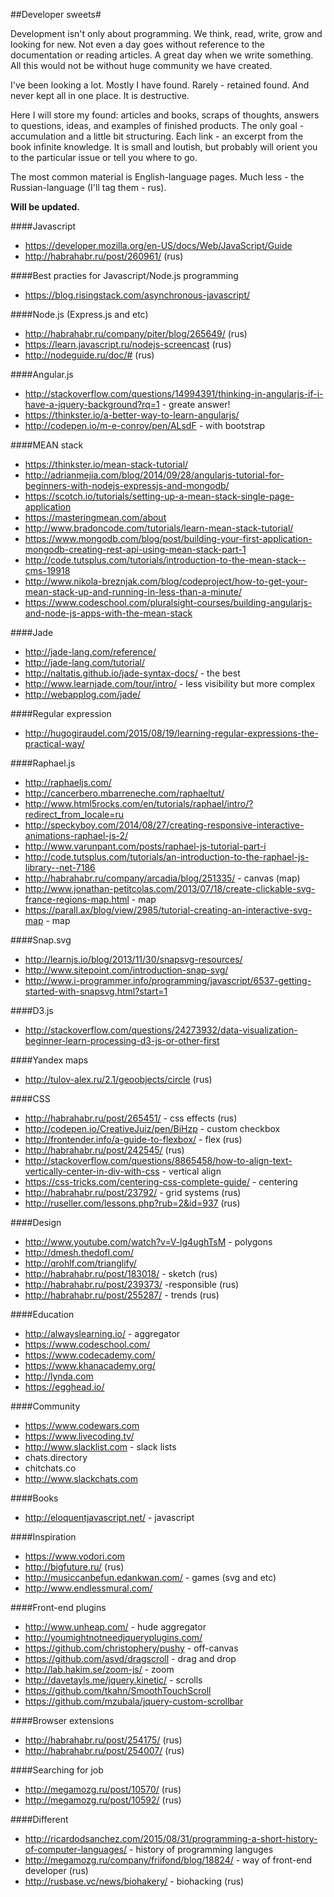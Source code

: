 ##Developer sweets#

Development isn't only about programming. We think, read, write, grow and looking for new. Not even a day goes without reference to the documentation or reading articles. A great day when we write something. All this would not be without huge community we have created.

I've been looking a lot. Mostly I have found. Rarely - retained found. And never kept all in one place. It is destructive.

Here I will store my found: articles and books, scraps of thoughts, answers to questions, ideas, and examples of finished products. The only goal - accumulation and a little bit structuring. Each link - an excerpt from the book infinite knowledge. It is small and loutish, but probably will orient you to the particular issue or tell you where to go.

The most common material is English-language pages. Much less - the Russian-language (I'll tag them - rus).

**Will be updated.**

####Javascript
* https://developer.mozilla.org/en-US/docs/Web/JavaScript/Guide
* http://habrahabr.ru/post/260961/ (rus)

####Best practies for Javascript/Node.js programming
* https://blog.risingstack.com/asynchronous-javascript/

####Node.js (Express.js and etc)
* http://habrahabr.ru/company/piter/blog/265649/ (rus)
* https://learn.javascript.ru/nodejs-screencast (rus)
* http://nodeguide.ru/doc/# (rus)

####Angular.js
* http://stackoverflow.com/questions/14994391/thinking-in-angularjs-if-i-have-a-jquery-background?rq=1 - greate answer!
* https://thinkster.io/a-better-way-to-learn-angularjs/
* http://codepen.io/m-e-conroy/pen/ALsdF - with bootstrap

####MEAN stack
* https://thinkster.io/mean-stack-tutorial/
* http://adrianmejia.com/blog/2014/09/28/angularjs-tutorial-for-beginners-with-nodejs-expressjs-and-mongodb/
* https://scotch.io/tutorials/setting-up-a-mean-stack-single-page-application
* https://masteringmean.com/about
* http://www.bradoncode.com/tutorials/learn-mean-stack-tutorial/
* https://www.mongodb.com/blog/post/building-your-first-application-mongodb-creating-rest-api-using-mean-stack-part-1
* http://code.tutsplus.com/tutorials/introduction-to-the-mean-stack--cms-19918
* http://www.nikola-breznjak.com/blog/codeproject/how-to-get-your-mean-stack-up-and-running-in-less-than-a-minute/
* https://www.codeschool.com/pluralsight-courses/building-angularjs-and-node-js-apps-with-the-mean-stack

####Jade
* http://jade-lang.com/reference/
* http://jade-lang.com/tutorial/
* http://naltatis.github.io/jade-syntax-docs/ - the best
* http://www.learnjade.com/tour/intro/ - less visibility but more complex
* http://webapplog.com/jade/

####Regular expression
* http://hugogiraudel.com/2015/08/19/learning-regular-expressions-the-practical-way/

####Raphael.js
* http://raphaeljs.com/
* http://cancerbero.mbarreneche.com/raphaeltut/
* http://www.html5rocks.com/en/tutorials/raphael/intro/?redirect_from_locale=ru
* http://speckyboy.com/2014/08/27/creating-responsive-interactive-animations-raphael-js-2/
* http://www.varunpant.com/posts/raphael-js-tutorial-part-i
* http://code.tutsplus.com/tutorials/an-introduction-to-the-raphael-js-library--net-7186
* http://habrahabr.ru/company/arcadia/blog/251335/ - canvas (map)
* http://www.jonathan-petitcolas.com/2013/07/18/create-clickable-svg-france-regions-map.html - map
* https://parall.ax/blog/view/2985/tutorial-creating-an-interactive-svg-map - map

####Snap.svg
* http://learnjs.io/blog/2013/11/30/snapsvg-resources/
* http://www.sitepoint.com/introduction-snap-svg/
* http://www.i-programmer.info/programming/javascript/6537-getting-started-with-snapsvg.html?start=1

####D3.js
* http://stackoverflow.com/questions/24273932/data-visualization-beginner-learn-processing-d3-js-or-other-first

####Yandex maps
* http://tulov-alex.ru/2.1/geoobjects/circle (rus)

####CSS
* http://habrahabr.ru/post/265451/ - css effects (rus)
* http://codepen.io/CreativeJuiz/pen/BiHzp - custom checkbox
* http://frontender.info/a-guide-to-flexbox/ - flex (rus)
* http://habrahabr.ru/post/242545/ (rus)
* http://stackoverflow.com/questions/8865458/how-to-align-text-vertically-center-in-div-with-css - vertical align
* https://css-tricks.com/centering-css-complete-guide/ - centering
* http://habrahabr.ru/post/23792/ - grid systems (rus)
* http://ruseller.com/lessons.php?rub=2&id=937 (rus)

####Design
* http://www.youtube.com/watch?v=V-lg4ughTsM - polygons
* http://dmesh.thedofl.com/
* http://qrohlf.com/trianglify/
* http://habrahabr.ru/post/183018/ - sketch (rus)
* http://habrahabr.ru/post/239373/ -responsible (rus)
* http://habrahabr.ru/post/255287/ - trends (rus)

####Education
* http://alwayslearning.io/ - aggregator
* https://www.codeschool.com/
* https://www.codecademy.com/
* https://www.khanacademy.org/
* http://lynda.com
* https://egghead.io/

####Community
* https://www.codewars.com
* https://www.livecoding.tv/
* http://www.slacklist.com - slack lists
* chats.directory
* chitchats.co
* http://www.slackchats.com

####Books
* http://eloquentjavascript.net/ - javascript

####Inspiration
* https://www.vodori.com
* http://bigfuture.ru/ (rus)
* http://musiccanbefun.edankwan.com/ - games (svg and etc)
* http://www.endlessmural.com/

####Front-end plugins
* http://www.unheap.com/ - hude aggregator
* http://youmightnotneedjqueryplugins.com/
* https://github.com/christophery/pushy - off-canvas
* https://github.com/asvd/dragscroll - drag and drop
* http://lab.hakim.se/zoom-js/ - zoom
* http://davetayls.me/jquery.kinetic/ - scrolls
* https://github.com/tkahn/SmoothTouchScroll
* https://github.com/mzubala/jquery-custom-scrollbar

####Browser extensions
* http://habrahabr.ru/post/254175/ (rus)
* http://habrahabr.ru/post/254007/ (rus)

####Searching for job
* http://megamozg.ru/post/10570/ (rus)
* http://megamozg.ru/post/10592/ (rus)

####Different
* http://ricardodsanchez.com/2015/08/31/programming-a-short-history-of-computer-languages/ - history of programming languges
* http://megamozg.ru/company/friifond/blog/18824/ - way of front-end developer (rus)
* http://rusbase.vc/news/biohakery/ - biohacking (rus)
